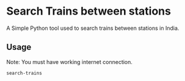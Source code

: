 # Search Trains between stations

A Simple Python tool used to  search trains between stations in India.

## Usage

Note: You must have working internet connection.
```
search-trains
```
